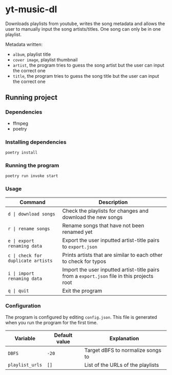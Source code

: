 # yt-music-dl

Downloads playlists from youtube, writes the song metadata and allows the user to manually input the song artists/titles. One song can only be in one playlist.

Metadata written:

- `album`, playlist title
- `cover image`, playlist thumbnail
- `artist`, the program tries to guess the song artist but the user can input the correct one
- `title`, the program tries to guess the song title but the user can input the correct one

## Running project

### Dependencies

- ffmpeg
- poetry

### Installing dependencies

```
poetry install
```

### Running the program

```
poetry run invoke start
```

### Usage

| Command                            | Description                                                                                 |
| ---------------------------------- | ------------------------------------------------------------------------------------------- |
| `d \| download songs`              | Check the playlists for changes and download the new songs                                  |
| `r \| rename songs`                | Rename songs that have not been renamed yet                                                 |
| `e \| export renaming data`        | Export the user inputted artist-title pairs to `export.json`                                |
| `c \| check for duplicate artists` | Prints artists that are similar to each other to check for typos                            |
| `i \| import renaming data`        | Import the user inputted artist-title pairs from a `export.json` file in this projects root |
| `q \| quit`                        | Exit the program                                                                            |

### Configuration

The program is configured by editing `config.json`. This file is generated when you run the program for the first time.

| Variable        | Default value | Explanation                       |
| --------------- | ------------- | --------------------------------- |
| `DBFS`          | `-20`         | Target dBFS to normalize songs to |
| `playlist_urls` | `[]`          | List of the URLs of the playlists |
